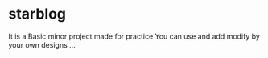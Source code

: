 # starblog
It is a Basic minor project made for practice
You can use and add modify by your own designs
...
